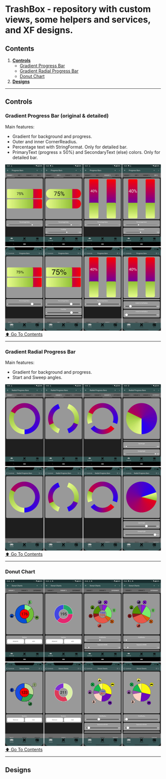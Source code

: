# TrashBox - repository with custom views, some helpers and services, and XF designs.

## Contents    
1. [**Controls**](#controls)    
    - [Gradient Progress Bar](#gradient-progress-bar-original--detailed)    
    - [Gradient Radial Progress Bar](#gradient-radial-progress-bar)    
    - [Donut Chart](#donut-chart)
2. [**Designs**](#designs)
____
## Controls

### **Gradient Progress Bar** (original & detailed)    

Main features:
- Gradient for background and progress.
- Outer and inner CornerReadius.
- Percentage text with StringFormat. Only for detailed bar.
- PrimaryText (progress ≥ 50%) and SecondaryText (else) colors. Only for detailed bar.

![Alt](https://github.com/Lidchanin/TrashBox/blob/master/GitFiles/android_gradient_progress_bar_preview.jpg "Android Gradient Progress Bar")
![Alt](https://github.com/Lidchanin/TrashBox/blob/master/GitFiles/ios_gradient_progress_bar_preview.jpg "iOS Gradient Progress Bar")
[:arrow_up: Go To Contents](#contents)
____
### **Gradient Radial Progress Bar**    

Main features:
- Gradient for background and progress.
- Start and Sweep angles.

![Alt](https://github.com/Lidchanin/TrashBox/blob/master/GitFiles/android_gradient_radial_progress_bar_preview.jpg "Android Gradient Progress Bar")
![Alt](https://github.com/Lidchanin/TrashBox/blob/master/GitFiles/ios_gradient_radial_progress_bar_preview.jpg "iOS Gradient Progress Bar")
[:arrow_up: Go To Contents](#contents)
____
### **Donut Chart**    

![Alt](https://github.com/Lidchanin/TrashBox/blob/master/GitFiles/android_donut_chart_preview.jpg "Android Donut Chart")
![Alt](https://github.com/Lidchanin/TrashBox/blob/master/GitFiles/ios_donut_chart_preview.jpg "iOS Donut Chart")
[:arrow_up: Go To Contents](#contents)
____
## Designs
